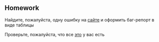 ## Homework

Найдите, пожалуйста, одну ошибку на [сайте](https://ticket-service-69443.firebaseapp.com/) и оформить баг-репорт в виде таблицы

Проверьте, пожалуйста, что все [это](https://docs.google.com/document/d/1LR7ex3rlJ-LsjBnUdWFXzua6r2yhe2KmvqZxVRGVUuo/edit?usp=sharing) у вас есть
